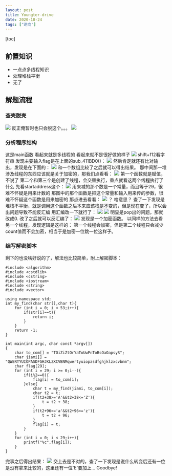 ```yaml
---
layout: post
title: Youngter-drive
date: 2020-10-24
tags: ["逆向"]
---
```


[toc]

## 前置知识

*   一点点多线程知识
*   处理堆栈平衡
*   无了

## 解题流程

### 查壳脱壳

[![](http://ltfa1l.top/wp-content/uploads/2020/10/wp_editor_md_b5aee77607d6cc5639fe8b9a9f1cc343.jpg)](wp_editor_md_b5aee77607d6cc5639fe8b9a9f1cc343.jpg)
反正俺暂时也只会脱这个。。。
[![](http://ltfa1l.top/wp-content/uploads/2020/10/wp_editor_md_0bb6dde1a2c31eb276246ba272e58d84.jpg)](wp_editor_md_0bb6dde1a2c31eb276246ba272e58d84.jpg)

### 分析程序结构

这是main函数 看起来就是多线程的 看起来就不是很好做的样子
[![](http://ltfa1l.top/wp-content/uploads/2020/10/wp_editor_md_320fefcdb2d75380678dadcfaa22400c.jpg)](wp_editor_md_320fefcdb2d75380678dadcfaa22400c.jpg)
shift+f12看字符串 发现主要输入flag是在上面的sub_411BD0()：
[![](http://ltfa1l.top/wp-content/uploads/2020/10/wp_editor_md_69033981f180a448a2d85cd1fee3c628.jpg)](wp_editor_md_69033981f180a448a2d85cd1fee3c628.jpg)
然后肯定就还有比对输出，发现是在下面的：
[![](http://ltfa1l.top/wp-content/uploads/2020/10/wp_editor_md_5deccbd4244119210074155151633e3f.jpg)](wp_editor_md_5deccbd4244119210074155151633e3f.jpg)
和一个数组比较了之后就可以得出结果。
那中间那一堆涉及线程的东西应该就是关于加密的，那我们点看看：
[![](http://ltfa1l.top/wp-content/uploads/2020/10/wp_editor_md_74d951b6a3bd9425c171798062d24404.jpg)](wp_editor_md_74d951b6a3bd9425c171798062d24404.jpg)
第一个函数就是赋值，不说了
第二个和第三个是创建了线程，会交替执行，重点就看这两个线程执行了什么
先看startaddress这个：
[![](http://ltfa1l.top/wp-content/uploads/2020/10/wp_editor_md_0c476405aef3178e1c390cad5b22f93b.jpg)](wp_editor_md_0c476405aef3178e1c390cad5b22f93b.jpg)
用来减的那个数是一个常量，而且等于29，很难不怀疑是用来计数的
那图中的那个函数是把这个常量和输入用来传的参数，很难不怀疑这个函数是用来加密的
那点进去看看：
[![](http://ltfa1l.top/wp-content/uploads/2020/10/wp_editor_md_66c18b618ea0ba3f2b683f1c03fcc109.jpg)](wp_editor_md_66c18b618ea0ba3f2b683f1c03fcc109.jpg)
？
啥意思？
查了一下发现是堆栈不平衡，就是调用这个函数之后本来应该栈是不变的，但是现在变了，所以会出问题导致不能反汇编
用汇编改一下就行了：
[![](http://ltfa1l.top/wp-content/uploads/2020/10/wp_editor_md_514f8861bccf82de07ef73a0a02a6b71.jpg)](wp_editor_md_514f8861bccf82de07ef73a0a02a6b71.jpg)
[![](http://ltfa1l.top/wp-content/uploads/2020/10/wp_editor_md_72c78564655bc83408ba9511939c43fb.jpg)](wp_editor_md_72c78564655bc83408ba9511939c43fb.jpg)
明显是pop出的问题，那就改成0.
改了之后就可以反汇编了：
[![](http://ltfa1l.top/wp-content/uploads/2020/10/wp_editor_md_0d875116018bd11b3dec3aacea2ce04b.jpg)](wp_editor_md_0d875116018bd11b3dec3aacea2ce04b.jpg)
发现是一个加密函数。
以同样的方法去看另一个线程，发现逻辑是这样的：
第一个线程会加密，但是第二个线程只会减少count值而不会加密，相当于是加密一位跳一位这样子。

### 编写解密脚本

剩下的也没啥好说的了，解法也比较简单，附上解密脚本：

    #include <algorithm>
    #include <cstdlib>
    #include <cstring>
    #include <iostream>
    #include <string>
    #include <vector>

    using namespace std;
    int my_find(char str[],char t){
        for (int i = 0; i < 53;i++){
            if(str[i]==t){
                return i;
            }
        }
        return -1;
    }

    int main(int argc, char const *argv[])
    {
        char to_com[] = "TOiZiZtOrYaToUwPnToBsOaOapsyS";
        char jiami[] = "QWERTYUIOPASDFGHJKLZXCVBNMqwertyuiopasdfghjklzxcvbnm";
        char flag[29];
        for (int i = 29; i >= 0;i--){
            if(i%2==0){
                flag[i] = to_com[i];
            }else{
                char t = my_find(jiami, to_com[i]);
                char t2 = t;
                if(t2+38>='A'&&t2+38<='Z'){
                    t = t2 + 38;
                }
                if(t2+96>='a'&&t2+96<='z'){
                    t = t2 + 96;
                }
                flag[i] = t;
            }
        }
        for (int i = 0; i < 29;i++){
            printf("%c",flag[i]);
        }
    }

完事之后得出结果：
[![](http://ltfa1l.top/wp-content/uploads/2020/10/wp_editor_md_173137e775b82e631677e0f103d630b2.jpg)](wp_editor_md_173137e775b82e631677e0f103d630b2.jpg)
交上去是不对的，查了一下发现是说什么转变后还有一位是没有拿来比较的，这里还有一位'E'要加上...
Goodbye!